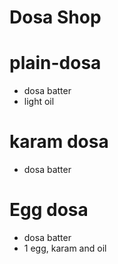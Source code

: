 # Dosa Shop 

# plain-dosa 
* dosa batter 
* light oil

# karam dosa 
* dosa batter 

# Egg dosa 
* dosa batter 
* 1 egg, karam and oil 